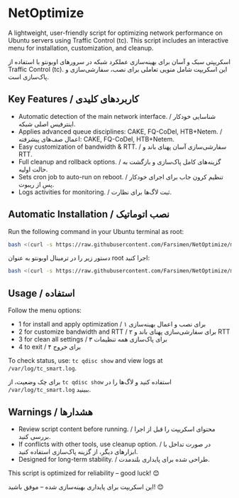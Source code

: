 # NetOptimize

A lightweight, user-friendly script for optimizing network performance on Ubuntu servers using Traffic Control (tc). This script includes an interactive menu for installation, customization, and cleanup.

اسکریپتی سبک و آسان برای بهینه‌سازی عملکرد شبکه در سرورهای اوبونتو با استفاده از Traffic Control (tc). این اسکریپت شامل منویی تعاملی برای نصب، سفارشی‌سازی و پاک‌سازی است.

## Key Features / کاربردهای کلیدی

- Automatic detection of the main network interface. / شناسایی خودکار اینترفیس اصلی شبکه.
- Applies advanced queue disciplines: CAKE, FQ-CoDel, HTB+Netem. / اعمال صف‌های پیشرفته: CAKE, FQ-CoDel, HTB+Netem.
- Easy customization of bandwidth & RTT. / سفارشی‌سازی آسان پهنای باند و RTT.
- Full cleanup and rollback options. / گزینه‌های کامل پاک‌سازی و بازگشت به حالت اولیه.
- Sets cron job to auto-run on reboot. / تنظیم کرون جاب برای اجرای خودکار پس از ریبوت.
- Logs activities for monitoring. / ثبت لاگ‌ها برای نظارت.

## Automatic Installation / نصب اتوماتیک

Run the following command in your Ubuntu terminal as root:

```bash
bash <(curl -s https://raw.githubusercontent.com/Farsimen/NetOptimize/main/netoptimize.sh)
```

دستور زیر را در ترمینال اوبونتو به عنوان root اجرا کنید:

```bash
bash <(curl -s https://raw.githubusercontent.com/Farsimen/NetOptimize/main/netoptimize.sh)
```

## Usage / استفاده

Follow the menu options: 
- 1 for install and apply optimization / ۱ برای نصب و اعمال بهینه‌سازی
- 2 for customize bandwidth and RTT / ۲ برای سفارشی‌سازی پهنای باند و RTT
- 3 for clean all settings / ۳ برای پاک‌سازی همه تنظیمات
- 4 to exit / ۴ برای خروج

To check status, use: `tc qdisc show` and view logs at `/var/log/tc_smart.log`.

برای چک وضعیت، از `tc qdisc show` استفاده کنید و لاگ‌ها را در `/var/log/tc_smart.log` ببینید.

## Warnings / هشدارها

- Review script content before running. / محتوای اسکریپت را قبل از اجرا بررسی کنید.
- If conflicts with other tools, use cleanup option. / در صورت تداخل با ابزارهای دیگر، از گزینه پاک‌سازی استفاده کنید.
- Designed for long-term stability. / طراحی شده برای پایداری بلندمدت.

This script is optimized for reliability – good luck! 😊

این اسکریپت برای پایداری بهینه‌سازی شده – موفق باشید! 😊
